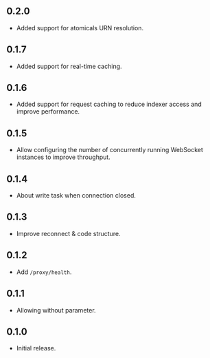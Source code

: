 ## 0.2.0

- Added support for atomicals URN resolution.

## 0.1.7

- Added support for real-time caching.

## 0.1.6

- Added support for request caching to reduce indexer access and improve performance.

## 0.1.5

- Allow configuring the number of concurrently running WebSocket instances to improve throughput.

## 0.1.4

- About write task when connection closed.

## 0.1.3

- Improve reconnect & code structure.

## 0.1.2

- Add `/proxy/health`.

## 0.1.1

- Allowing without parameter.

## 0.1.0

- Initial release.